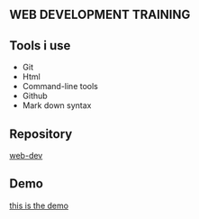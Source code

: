 ## WEB DEVELOPMENT TRAINING

## Tools i use
- Git
- Html
- Command-line tools
- Github
- Mark down syntax

## Repository 
[web-dev](https://github.com/Ty-tayo/web-dev)

## Demo
[this is the demo](https://ty-tayo.github.io/web-dev/)